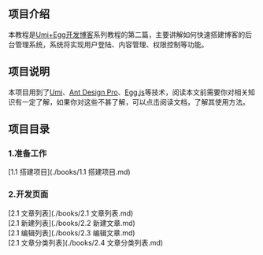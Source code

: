 ## 项目介绍
本教程是[Umi+Egg开发博客](htts://www.baidu.com)系列教程的第二篇，主要讲解如何快速搭建博客的后台管理系统，系统将实现用户登陆、内容管理、权限控制等功能。

## 项目说明
本项目用到了[Umi](https://umijs.org/zh-CN/docs)、[Ant Design Pro](https://pro.ant.design/docs/getting-started-cn)、[Egg.js](https://eggjs.org/zh-cn/)等技术，阅读本文前需要你对相关知识有一定了解，如果你对这些不甚了解，可以点击阅读文档，了解其使用方法。

## 项目目录
### 1.准备工作
[1.1 搭建项目](./books/1.1 搭建项目.md)<br/>

### 2.开发页面
[2.1 文章列表](./books/2.1 文章列表.md)<br/>
[2.1 新建列表](./books/2.2 新建文章.md)<br/>
[2.1 编辑列表](./books/2.3 编辑文章.md)<br/>
[2.1 文章分类列表](./books/2.4 文章分类列表.md)<br/>
